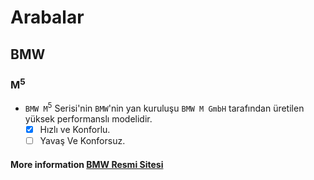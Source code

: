 # **Arabalar**
## **BMW**
### M<sup>5</sup>
  - `BMW M`<sup>5</sup> Serisi'nin `BMW`'nin yan kuruluşu `BMW M GmbH` tarafından üretilen yüksek performanslı modelidir. 
     - [x] Hızlı ve Konforlu.
     - [ ] Yavaş Ve Konforsuz.
#### More information [BMW Resmi Sitesi](https://www.bmw.com.tr)
